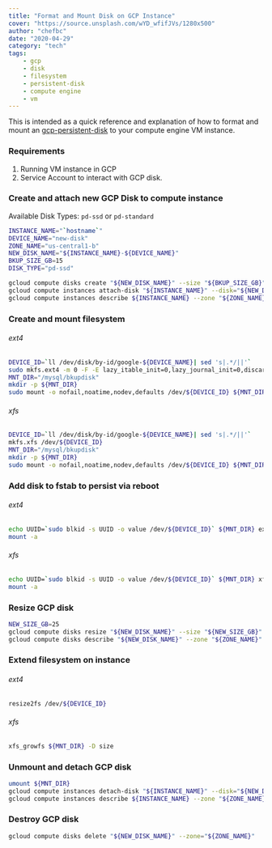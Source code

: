 ```yaml
---
title: "Format and Mount Disk on GCP Instance"
cover: "https://source.unsplash.com/wYD_wfifJVs/1280x500"
author: "chefbc"
date: "2020-04-29"
category: "tech"
tags:
    - gcp
    - disk
    - filesystem
    - persistent-disk
    - compute engine
    - vm
---
```


This is intended as a quick reference and explanation of how to format and mount an [gcp-persistent-disk](https://cloud.google.com/compute/docs/disks/add-persistent-disk) to your compute engine VM instance.


### Requirements
1. Running VM instance in GCP
2. Service Account to interact with GCP disk.


### Create and attach new GCP Disk to compute instance

Available Disk Types: `pd-ssd` or `pd-standard`

```bash
INSTANCE_NAME="`hostname`"
DEVICE_NAME="new-disk"
ZONE_NAME="us-central1-b"
NEW_DISK_NAME="${INSTANCE_NAME}-${DEVICE_NAME}"
BKUP_SIZE_GB=15
DISK_TYPE="pd-ssd"

gcloud compute disks create "${NEW_DISK_NAME}" --size "${BKUP_SIZE_GB}" --zone "${ZONE_NAME}" --type "${DISK_TYPE}"
gcloud compute instances attach-disk "${INSTANCE_NAME}" --disk="${NEW_DISK_NAME}" --mode=rw --zone="${ZONE_NAME}" --device-name="${DEVICE_NAME}"
gcloud compute instances describe ${INSTANCE_NAME} --zone "${ZONE_NAME}" --format='yaml(name,disks)'
```


### Create and mount filesystem

###### ext4
```bash
DEVICE_ID=`ll /dev/disk/by-id/google-${DEVICE_NAME}| sed 's|.*/||'`
sudo mkfs.ext4 -m 0 -F -E lazy_itable_init=0,lazy_journal_init=0,discard /dev/${DEVICE_ID}
MNT_DIR="/mysql/bkupdisk"
mkdir -p ${MNT_DIR}
sudo mount -o nofail,noatime,nodev,defaults /dev/${DEVICE_ID} ${MNT_DIR}
```

###### xfs
```bash
DEVICE_ID=`ll /dev/disk/by-id/google-${DEVICE_NAME}| sed 's|.*/||'`
mkfs.xfs /dev/${DEVICE_ID}
MNT_DIR="/mysql/bkupdisk"
mkdir -p ${MNT_DIR}
sudo mount -o nofail,noatime,nodev,defaults /dev/${DEVICE_ID} ${MNT_DIR}
```

### Add disk to fstab to persist via reboot
###### ext4
```bash
echo UUID=`sudo blkid -s UUID -o value /dev/${DEVICE_ID}` ${MNT_DIR} ext4 discard,defaults,nofail 0 2 | sudo tee -a /etc/fstab
mount -a
```

###### xfs
```bash
echo UUID=`sudo blkid -s UUID -o value /dev/${DEVICE_ID}` ${MNT_DIR} xfs nofail,noatime,defaults,nodev 0 2 | tee -a /etc/fstab
mount -a
```

### Resize GCP disk
```bash
NEW_SIZE_GB=25
gcloud compute disks resize "${NEW_DISK_NAME}" --size "${NEW_SIZE_GB}" --zone "${ZONE_NAME}" --quiet
gcloud compute disks describe "${NEW_DISK_NAME}" --zone "${ZONE_NAME}"
```

### Extend filesystem on instance

###### ext4
```bash
resize2fs /dev/${DEVICE_ID}
```

###### xfs
```bash
xfs_growfs ${MNT_DIR} -D size
```


### Unmount and detach GCP disk
```bash
umount ${MNT_DIR}
gcloud compute instances detach-disk "${INSTANCE_NAME}" --disk="${NEW_DISK_NAME}" --zone="${ZONE_NAME}"
gcloud compute instances describe ${INSTANCE_NAME} --zone "${ZONE_NAME}" --format='yaml(name,disks)'
```

### Destroy GCP disk
```bash
gcloud compute disks delete "${NEW_DISK_NAME}" --zone="${ZONE_NAME}"
```


